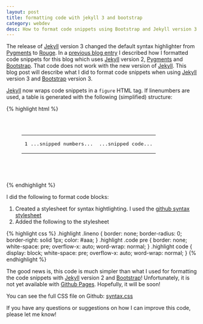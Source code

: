 ```yaml
---
layout: post
title: formatting code with jekyll 3 and bootstrap
category: webdev
desc: How to format code snippets using Bootstrap and Jekyll version 3.
---
```


The release of [Jekyll](http://jekyllrb.com) version 3 changed the default syntax highlighter from [Pygments](http://pygments.org) to [Rouge](http://rouge.jneen.net/). In a [previous blog entry](/blog/webdev/formatting-code-with-pygments-and-jekyll/) I described how I formatted code snippets for this blog which uses [Jekyll](http://jekyllrb.com) version 2, [Pygments](http://pygments.org) and [Bootstrap](http://getbootstrap.com/). That code does not work with the new version of [Jekyll](http://jekyllrb.com).  This blog post will describe what I did to format code snippets when using [Jekyll](http://jekyllrb.com) version 3 and [Bootstrap](http://getbootstrap.com/) version 3. 

[Jekyll](http://jekyllrb.com) now wraps code snippets in a <code>figure</code> HTML tag. If linenumbers are used, a table is generated with the following (simplified) structure:

{% highlight html %}
<figure class="highlight">
 <pre>
  <code class="language-xxx" data-lang="xxx">
   <table style="border-spacing: 0">
    <tbody>
     <tr>
      <td class="gutter gl" style="text-align: right"><pre class="lineno">1 ...snipped numbers...</pre></td>
      <td class="code"><pre>...snipped code...</pre></td>
     </tr>
    </tbody>
   </table>
  </code>
 </pre>
</figure>


{% endhighlight %}

I did the following to format code blocks:

1. Created a stylesheet for syntax hightlighting. I used the [github syntax stylesheet](https://github.com/mojombo/tpw/blob/master/css/syntax.css)
1. Added the following to the stylesheet

{% highlight css %}
.highlight .lineno { border: none; border-radius: 0; border-right: solid 1px; color: #aaa; }
.highlight .code pre { border: none; white-space: pre; overflow-x: auto; word-wrap: normal; }
.highlight code { display: block; white-space: pre; overflow-x: auto; word-wrap: normal; }
{% endhighlight %}

The good news is, this code is much simpler than what I used for formatting the code snippets with [Jekyll](http://jekyllrb.com) version 2 and [Bootstrap](http://getbootstrap.com/)! Unfortunately, it is not yet available with [Github Pages](https://pages.github.com/).  Hopefully, it will be soon!

You can see the full CSS file on Github:
[syntax.css](https://gist.github.com/MonicaG/3308cc1a383b7b47d45d)

If you have any questions or suggestions on how I can improve this code, please let me know!







